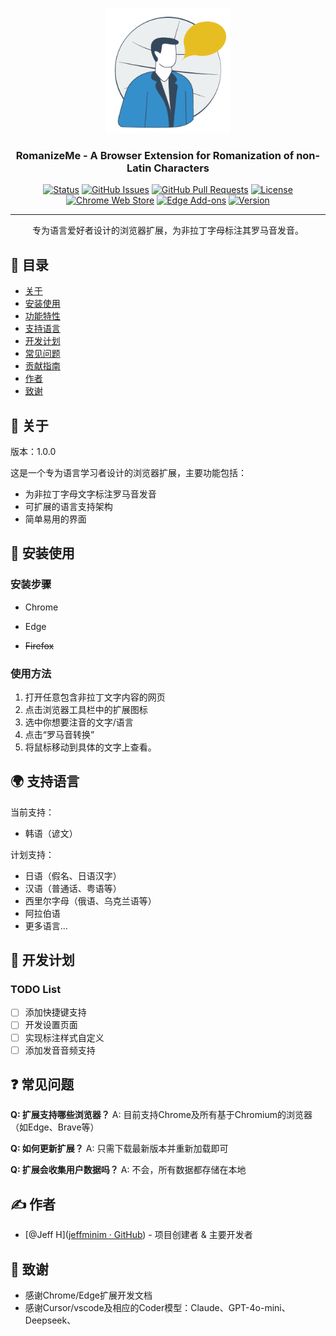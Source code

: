 <p align="center">
  <a href="" rel="noopener">
 <img width=200px height=200px src="assets/romanizemelogo256.png" alt="RomanizeMe - Chrome Extension Logo"></a>
</p>

<h3 align="center">RomanizeMe - A Browser Extension for Romanization of non-Latin Characters</h3>

<div align="center">

[![Status](https://img.shields.io/badge/status-active-success.svg)]()
[![GitHub Issues](https://img.shields.io/github/issues/yourusername/extension-name.svg)](https://github.com/yourusername/extension-name/issues)
[![GitHub Pull Requests](https://img.shields.io/github/issues-pr/yourusername/extension-name.svg)](https://github.com/yourusername/extension-name/pulls)
[![License](https://img.shields.io/badge/license-MIT-blue.svg)](/LICENSE)
[![Chrome Web Store](https://img.shields.io/chrome-web-store/v/your-extension-id.svg)](https://chrome.google.com/webstore/detail/your-extension-id)
[![Edge Add-ons](https://img.shields.io/badge/edge-add--ons-blue.svg)](https://microsoftedge.microsoft.com/addons/detail/your-extension-id)
[![Version](https://img.shields.io/badge/version-1.0.0-blue.svg)](https://github.com/yourusername/extension-name/releases/tag/v1.0.0)


</div>

---

<p align="center"> 专为语言爱好者设计的浏览器扩展，为非拉丁字母标注其罗马音发音。
    <br> 
</p>

## 📝 目录

- [关于](#关于)
- [安装使用](#安装使用)
- [功能特性](#功能特性)
- [支持语言](#支持语言)
- [开发计划](#开发计划)
- [常见问题](#常见问题)
- [贡献指南](../CONTRIBUTING.md)
- [作者](#作者)
- [致谢](#致谢)

## 🧐 关于 <a name = "关于"></a>

版本：1.0.0

这是一个专为语言学习者设计的浏览器扩展，主要功能包括：

- 为非拉丁字母文字标注罗马音发音
- 可扩展的语言支持架构
- 简单易用的界面

## 🏁 安装使用 <a name = "安装使用"></a>

### 安装步骤

- Chrome

- Edge

- ~~Firefox~~

### 使用方法

1. 打开任意包含非拉丁文字内容的网页
2. 点击浏览器工具栏中的扩展图标
3. 选中你想要注音的文字/语言
4. 点击“罗马音转换”
5. 将鼠标移动到具体的文字上查看。

## 🌍 支持语言 <a name = "支持语言"></a>

当前支持：

- 韩语（谚文）

计划支持：

- 日语（假名、日语汉字）
- 汉语（普通话、粤语等）
- 西里尔字母（俄语、乌克兰语等）
- 阿拉伯语
- 更多语言...

## 📅 开发计划 <a name = "开发计划"></a>

### TODO List

- [ ] 添加快捷键支持
- [ ] 开发设置页面
- [ ] 实现标注样式自定义
- [ ] 添加发音音频支持

## ❓ 常见问题 <a name = "常见问题"></a>

**Q: 扩展支持哪些浏览器？**
A: 目前支持Chrome及所有基于Chromium的浏览器（如Edge、Brave等）

**Q: 如何更新扩展？**
A: 只需下载最新版本并重新加载即可

**Q: 扩展会收集用户数据吗？**
A: 不会，所有数据都存储在本地

## ✍️ 作者 <a name = "作者"></a>

- [@Jeff H]([jeffminim · GitHub](https://github.com/jeffminim)) - 项目创建者 & 主要开发者

## 🎉 致谢 <a name = "致谢"></a>

- 感谢Chrome/Edge扩展开发文档
- 感谢Cursor/vscode及相应的Coder模型：Claude、GPT-4o-mini、Deepseek、
